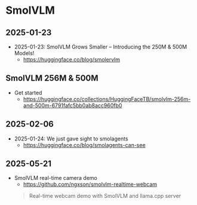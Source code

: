 # SmolVLM 

## 2025-01-23

- 2025-01-23: SmolVLM Grows Smaller – Introducing the 250M & 500M Models!
  - https://huggingface.co/blog/smolervlm

## SmolVLM 256M & 500M

- Get started
  - https://huggingface.co/collections/HuggingFaceTB/smolvlm-256m-and-500m-6791fafc5bb0ab8acc960fb0

## 2025-02-06

- 2025-01-24: We just gave sight to smolagents
  - https://huggingface.co/blog/smolagents-can-see

## 2025-05-21

- SmolVLM real-time camera demo
  - https://github.com/ngxson/smolvlm-realtime-webcam
  > Real-time webcam demo with SmolVLM and llama.cpp server
